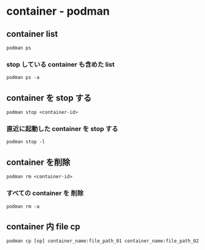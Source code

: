 
# container  -  podman


## container list

```
podman ps
```

### stop している container も含めた list

```
podman ps -a
```


## container を stop する

```
podman stop <container-id>
```

### 直近に起動した container を stop する

```
podman stop -l
```


## container を削除

```
podman rm <container-id>
```

### すべての container を 削除

```
podman rm -a
```


## container 内 file cp

```
podman cp [op] container_name:file_path_01 container_name:file_path_02
```


